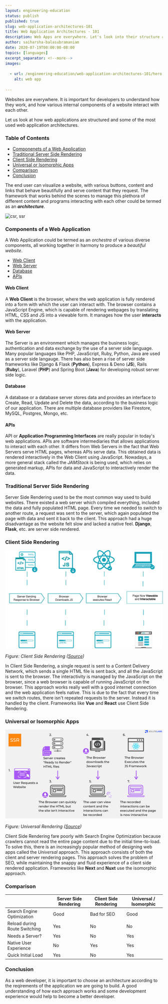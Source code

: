 ```yaml
---
layout: engineering-education
status: publish
published: true
slug: web-application-architectures-101
title: Web Application Architectures - 101
description: Web Apps are everywhere. Let's look into their structure and how they interact with various services.
author: saiharsha-balasubramaniam
date: 2020-07-19T00:00:00-08:00
topics: [languages]
excerpt_separator: <!--more-->
images:

  - url: /engineering-education/web-application-architectures-101/hero.jpg
    alt: web app

---
```

Websites are everywhere. It is important for developers to understand how they work, and how various internal components of a website interact with each other. 
<!--more-->

Let us look at how web applications are structured and some of the most used web application architectures.

### Table of Contents

- [Componenets of a Web Application](#components-of-a-web-application)
- [Traditional Server Side Rendering](#traditional-server-side-rendering)
- [Client Side Rendering](#client-side-rendering)
- [Universal or Isomorphic Apps](#universal-or-isomorphic-apps)
- [Comparison](#comparison)
- [Conclusion](#conclusion)

The end user can visualize a website, with various buttons, content and links that behave beautifully and serve content that they request. The framework that works behind the scenes to manage this plethora of different content and programs interacting with each other could be termed as an ***architecture***.

![csr, ssr](/articles/web-application-architecture-101/images/csr-ssr.webp)

### Components of a Web Application

A Web Application could be termed as an *orchestra* of various diverse components, all working together in harmony to produce a *beautiful website*. 

- [Web Client](#web-client)
- [Web Server](#web-server)
- [Database](#database)
- [APIs](#apis)

#### Web Client

A **Web Client** is the browser, where the web application is fully rendered into a form with which the user can interact with. The browser contains a JavaScript Engine, which is capable of rendering webpages by translating HTML, CSS and JS into a viewable form. It manages how the user **interacts** with the application.

#### Web Server

The Server is an environment which manages the business logic, authentication and data exchange by the use of a server side language. Many popular languages like PHP, JavaScript, Ruby, Python, Java are used as a server side langauge. There has also been a rise of server side frameworks like Django & Flask (**Python**), Express & Deno (**JS**), Rails (**Ruby**), Laravel (**PHP**) and Spring Boot (**Java**) for developing robust server side logic.

#### Database

A database or a database server stores data and provides an interface to Create, Read, Update and Delete the data, according to the business logic of our application. There are multiple database providers like Firestore, MySQL, Postgres, Mongo, etc.

#### APIs

API or **Application Programming Interfaces** are really popular in today's web applications. APIs are software intermediaries that allows applications to interact with each other. It differs from Web Servers in the fact that Web Servers serve HTML pages, whereas APIs serve data. This obtained data is rendered interactively in the Web Client using JavaScript. Nowadays, a more general stack called the *JAMStack* is being used, which relies on generated markup, APIs for data and JavaScript to interactively render the data.

### Traditional Server Side Rendering


Server Side Rendering used to be the most common way used to build websites. There existed a web server which compiled everything, included the data and fully populated HTML page. Every time we needed to switch to another route, a request was sent to the server, which again populated the page with data and sent it back to the client. This approach had a huge disadvantage as the website felt slow and lacked a native feel. **Django**, **Flask**, etc. are server side rendered.

### Client Side Rendering

![CSR](/articles/web-application-architectures-101/images/csr.png)

*Figure: Client Side Rendering ([Source](https://laptrinhx.com/understanding-server-side-rendering-721376809/))*
 
In Client Side Rendering, a single request is sent to a Content Delivery Network, which sends a single HTML file is sent back, and all the JavaScript is sent to the browser. The interactivity is managed by the JavaScript on the browser, since a web browser is capable of running JavaScript on the browser. This approach works really well with a good internet connection and the web application feels native. This is due to the fact that every time we switch routes, there isn't repeated requests to the server. Instead it is handled by the client. Frameworks like **Vue** and **React** use Client Side Rendering.

### Universal or Isomorphic Apps

![Isomorphic](/articles/web-application-architectures-101/images/iso.png)

*Figure: Universal Rendering ([Source](https://dzone.com/articles/client-side-vs-server-side-rendering-what-to-choos))*

Client Side Rendering fare poorly with Search Engine Optimization because crawlers cannot read the entire page content due to the initial time-to-load. To solve this, there is an increasingly popular method of designing web apps called the *Universal* approach. This approach consists of both the client and server rendering pages. This approach solves the problem of SEO, while maintaining the snappy and fluid experience of a client side rendered application. Frameworks like **Next** and **Nuxt** use the isomorphic approach.

### Comparison

|   | **Server Side Rendering** | **Client Side Rendering** | **Universal / Isomorphic** |
|---|---|---|---|
| Search Engine Optimization  | Good | Bad for SEO | Good |
| Reload during Route Switching | Yes | No | No |
| Needs a Server? | Yes | No | Yes |
| Native User Experience | No | Yes | Yes |
| Quick Initial Load | Yes | No | Yes |

### Conclusion

As a web developer, it is important to choose an architecture according to the reqirements of the application we are going to build. A good understanding of how each approach works and some development experience would help to become a better developer.